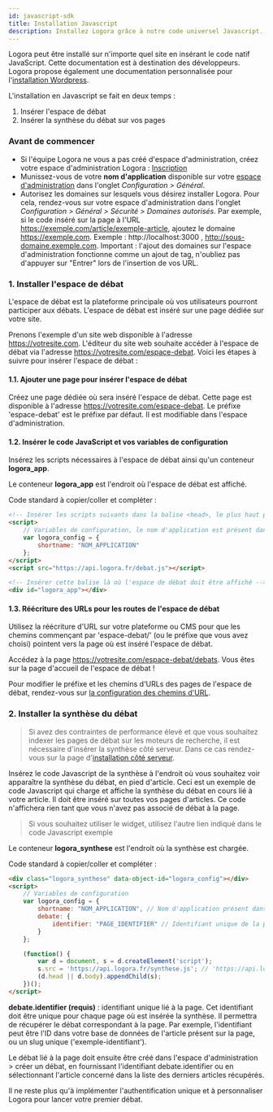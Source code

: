 ```yaml
---
id: javascript-sdk
title: Installation Javascript
description: Installez Logora grâce à notre code universel Javascript.
---
```


Logora peut être installé sur n'importe quel site en insérant le code natif JavaScript. Cette documentation est à destination des développeurs. Logora propose également une documentation personnalisée pour l'[installation Wordpress](installation/wordpress).

L'installation en Javascript se fait en deux temps :
1. Insérer l'espace de débat 
2. Insérer la synthèse du débat sur vos pages
	 
### Avant de commencer 

- Si l'équipe Logora ne vous a pas créé d'espace d'administration, créez votre espace d'administration Logora : [Inscription](https://logora.fr/signup)
- Munissez-vous de votre **nom d'application** disponible sur votre [espace d'administration](https://admin.logora.fr) dans l'onglet *Configuration > Général*.
- Autorisez les domaines sur lesquels vous désirez installer Logora. Pour cela, rendez-vous sur votre espace d'administration dans l'onglet *Configuration > Général > Sécurité > Domaines autorisés*. Par exemple, si le code inséré sur la page à l'URL https://exemple.com/article/exemple-article, ajoutez le domaine https://exemple.com. Exemple : http://localhost:3000 , http://sous-domaine.exemple.com.  Important : l'ajout des domaines sur l'espace d'administration fonctionne comme un ajout de tag, n'oubliez pas d'appuyer sur "Entrer" lors de l'insertion de vos URL.

### 1. Installer l'espace de débat 


L'espace de débat est la plateforme principale où vos utilisateurs pourront participer aux débats. L'espace de débat est inséré sur une page dédiée sur votre site. 


Prenons l'exemple d'un site web disponible à l'adresse https://votresite.com. L'éditeur du site web souhaite accéder à l'espace de débat via l'adresse https://votresite.com/espace-debat. Voici les étapes à suivre pour insérer l'espace de débat :

#### 1.1. Ajouter une page pour insérer l'espace de débat


Créez une page dédiée où sera inséré l'espace de débat. Cette page est disponible à l'adresse https://votresite.com/espace-debat. Le préfixe 'espace-debat' est le préfixe par défaut. Il est modifiable dans l'espace d'administration.


#### 1.2. Insérer le code JavaScript et vos variables de configuration


Insérez les scripts nécessaires à l'espace de débat ainsi qu'un conteneur **logora_app**. 

Le conteneur **logora_app** est l'endroit où l'espace de débat est affiché.

Code standard à copier/coller et compléter : 

```html
<!-- Insérer les scripts suivants dans la balise <head>, le plus haut possible dans la page -->
<script>
    // Variables de configuration, le nom d'application est présent dans votre espace d'administration
    var logora_config = {
        shortname: "NOM_APPLICATION"
    };
</script>
<script src="https://api.logora.fr/debat.js"></script>
```

```html
<!-- Insérer cette balise là où l'espace de débat doit être affiché -->
<div id="logora_app"></div>
```

#### 1.3. Réécriture des URLs pour les routes de l'espace de débat


Utilisez la réécriture d'URL sur votre plateforme ou CMS pour que les chemins commençant par 'espace-debat/' (ou le préfixe que vous avez choisi) pointent vers la page où est inséré l'espace de débat.


Accédez à la page https://votresite.com/espace-debat/debats. Vous êtes sur la page d'accueil de l'espace de débat !


Pour modifier le préfixe et les chemins d'URLs des pages de l'espace de débat, rendez-vous sur [la configuration des chemins d'URL](configuration/routes.md).



### 2. Installer la synthèse du débat 

> Si avez des contraintes de performance élevé et que vous souhaitez indexer les pages de débat sur les moteurs de recherche, il est nécessaire d'insérer la synthèse côté serveur. Dans ce cas rendez-vous sur la page d'[installation côté serveur](installation/api.md).

Insérez le code Javascript de la synthèse à l'endroit où vous souhaitez voir apparaître la synthèse du débat, en pied d'article. Ceci est un exemple de code Javascript qui charge et affiche la synthèse du débat en cours lié à votre article. Il doit être inséré sur toutes vos pages d'articles. Ce code n'affichera rien tant que vous n'avez pas associé de débat à la page.

> Si vous souhaitez utiliser le widget, utilisez l'autre lien indiqué dans le code Javascript exemple

Le conteneur **logora_synthese** est l'endroit où la synthèse est chargée.

Code standard à copier/coller et compléter :

```html
<div class="logora_synthese" data-object-id="logora_config"></div>
<script>
    // Variables de configuration
    var logora_config = {
        shortname: "NOM_APPLICATION", // Nom d'application présent dans votre espace d'administration
        debate: {
            identifier: "PAGE_IDENTIFIER" // Identifiant unique de la page
        }
    };

    (function() {
        var d = document, s = d.createElement('script');
        s.src = 'https://api.logora.fr/synthese.js'; // 'https://api.logora.fr/widget.js' pour le widget
        (d.head || d.body).appendChild(s);
    })();
</script>
```

**debate.identifier (requis)** : identifiant unique lié à la page. Cet identifiant doit être unique pour chaque page où est insérée la synthèse. Il permettra de récupérer le débat correspondant à la page. Par exemple, l'identifiant peut être l'ID dans votre base de données de l'article présent sur la page, ou un slug unique ('exemple-identifiant').


Le débat lié à la page doit ensuite être créé dans l'espace d'administration > créer un débat, en fournissant l'identifiant debate.identifier ou en sélectionnant l'article concerné dans la liste des derniers articles récupérés. 


Il ne reste plus qu'à implémenter l'authentification unique et à personnaliser Logora pour lancer votre premier débat. 

